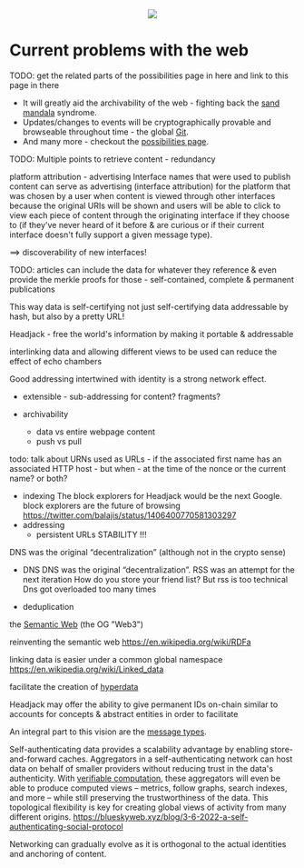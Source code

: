 <div style="text-align: center;">
    <img src="https://png.pngitem.com/pimgs/s/207-2073499_translate-platform-from-english-to-spanish-work-in.png">
</div>


# Current problems with the web

TODO: get the related parts of the possibilities page in here and link to this page in there

- It will greatly aid the archivability of the web - fighting back the [sand mandala](https://en.wikipedia.org/wiki/Sand_mandala) syndrome.
- Updates/changes to events will be cryptographically provable and browseable throughout time - the global [Git](https://en.wikipedia.org/wiki/Git).
- And many more - checkout the [possibilities page](../motivation/possibilities.md).



TODO: Multiple points to retrieve content - redundancy

platform attribution - advertising 
Interface names that were used to publish content can serve as advertising (interface attribution) for the platform that was chosen by a user when content is viewed through other interfaces because the original URIs will be shown and users will be able to click to view each piece of content through the originating interface if they choose to (if they've never heard of it before & are curious or if their current interface doesn't fully support a given message type).

==> discoverability of new interfaces!

TODO: articles can include the data for whatever they reference & even provide the merkle proofs for those - self-contained, complete & permanent publications

This way data is self-certifying 
not just self-certifying data addressable by hash, but also by a pretty URL!

Headjack - free the world's information by making it portable & addressable

interlinking data and allowing different views to be used can reduce the effect of echo chambers

Good addressing intertwined with identity is a strong network effect.

- extensible - sub-addressing for content? fragments?




- archivability
    - data vs entire webpage content
    - push vs pull

todo: talk about URNs used as URLs - if the associated first name has an associated HTTP host
    - but when - at the time of the nonce or the current name? or both?


- indexing
    The block explorers for Headjack would be the next Google.
    block explorers are the future of browsing
    https://twitter.com/balajis/status/1406400770581303297
- addressing
    - persistent URLs
    STABILITY !!!



















DNS was the original “decentralization” (although not in the crypto sense)


- DNS
    DNS was the original “decentralization”.
    RSS was an attempt for the next iteration
    How do you store your friend list?
    But rss is too technical
    Dns got overloaded too many times




- deduplication




the [Semantic Web](https://en.wikipedia.org/wiki/Semantic_Web) (the OG "Web3")



reinventing the semantic web
https://en.wikipedia.org/wiki/RDFa

linking data is easier under a common global namespace
https://en.wikipedia.org/wiki/Linked_data

facilitate the creation of [hyperdata](https://en.wikipedia.org/wiki/Hyperdata)

Headjack may offer the ability to give permanent IDs on-chain similar to accounts for concepts & abstract entities in order to facilitate 

An integral part to this vision are the [message types](../implementation/ecosystem/messages.md).





Self-authenticating data provides a scalability advantage by enabling store-and-forward caches. Aggregators in a self-authenticating network can host data on behalf of smaller providers without reducing trust in the data's authenticity. With [verifiable computation](https://en.wikipedia.org/wiki/Verifiable_computing), these aggregators will even be able to produce computed views – metrics, follow graphs, search indexes, and more – while still preserving the trustworthiness of the data. This topological flexibility is key for creating global views of activity from many different origins.
https://blueskyweb.xyz/blog/3-6-2022-a-self-authenticating-social-protocol

Networking can gradually evolve as it is orthogonal to the actual identities and anchoring of content.

